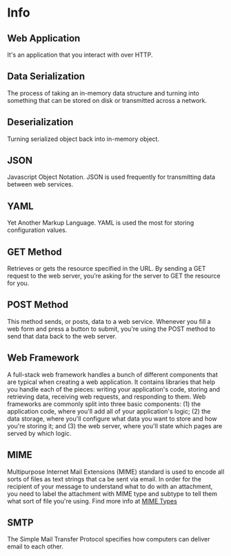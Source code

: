 # Info

## Web Application

It's an application that you interact with over HTTP.

## Data Serialization

The process of taking an in-memory data structure and turning into something that can be stored on disk or transmitted across a network.

## Deserialization

Turning serialized object back into in-memory object.

## JSON

Javascript Object Notation. JSON is used frequently for transmitting data between web services.

## YAML

Yet Another Markup Language. YAML is used the most for storing configuration values.

## GET Method

 Retrieves or gets the resource specified in the URL. By sending a GET request to the web server, you’re asking for the server to GET the resource for you.

## POST Method

This method sends, or posts, data to a web service. Whenever you fill a web form and press a button to submit, you're using the POST method to send that data back to the web server.

## Web Framework

A full-stack web framework handles a bunch of different components that are typical when creating a web application. It contains libraries that help you handle each of the pieces: writing your application's code, storing and retrieving data, receiving web requests, and responding to them.
Web frameworks are commonly split into three basic components: (1) the application code, where you'll add all of your application's logic; (2) the data storage, where you'll configure what data you want to store and how you're storing it; and (3) the web server, where you'll state which pages are served by which logic.

## MIME

Multipurpose Internet Mail Extensions (MIME) standard is used to encode all sorts of files as text strings that ca be sent via email. In order for the recipient of your message to understand what to do with an attachment, you need to label the attachment with MIME type and subtype to tell them what sort of file you're using.
Find more info at [MIME Types](https://www.iana.org/assignments/media-types/media-types.xhtml)

## SMTP 

The Simple Mail Transfer Protocol specifies how computers can deliver email to each other.
